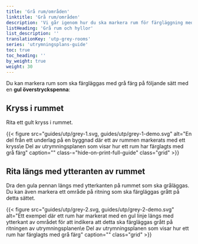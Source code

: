 ```yaml
---
title: 'Grå rum/områden'
linktitle: 'Grå rum/områden'
description: 'Vi går igenom hur du ska markera rum för färgläggning med grå färg på din utrymningsplan'
listHeading: 'Grå rum och hyllor'
list_description: ''
translationKey: 'utp-grey-rooms'
series: 'utrymningsplans-guide'
toc: true
toc_heading: ''
by_weight: true
weight: 30
---
```


Du kan markera rum som ska färgläggas med grå färg på följande sätt med en **gul överstryckspenna**:

## Kryss i rummet

Rita ett gult kryss i rummet.

{{< figure src="guides/utp/grey-1.svg, guides/utp/grey-1-demo.svg" alt="En del från ett underlag på en byggnad där ett av rummen markerats med ett kryss\e Del av utrymningsplanen som visar hur ett rum har färglagts med grå färg" caption="" class-="hide-on-print-full-guide" class="grid" >}}

## Rita längs med ytteranten av rummet

Dra den gula pennan längs med ytterkanten på rummet som ska gråläggas.
Du kan även markera ett område på ritning som ska färgläggas grått på detta sättet.

{{< figure src="guides/utp/grey-2.svg, guides/utp/grey-2-demo.svg" alt="Ett exempel där ett rum har markerat med en gul linje längs med ytterkant av området för att indikera att detta ska färgläggas grått på ritningen av utrymningsplanen\e Del av utrymningsplanen som visar hur ett rum har färglagts med grå färg" caption="" class="grid" >}}


